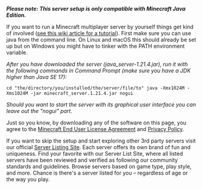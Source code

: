 ***Please note: This server setup is only compatible with Minecraft Java Edition.***

If you want to run a Minecraft multiplayer server by yourself things get kind of involved ([see this wiki article for a tutorial](https://minecraft.wiki/w/Tutorials/Setting_up_a_server)). First make sure you can use java from the command line. On Linux and macOS this should already be set up but on Windows you might have to tinker with the PATH environment variable.

*After you have downloaded the server (java_server-1.21.4.jar), run it with the following commands in Command Prompt (make sure you have a JDK higher than Java SE 17):*

`cd "the/directory/you/installed/the/server/file/to"
java -Xmx1024M -Xms1024M -jar minecraft_server.1.21.4.jar nogui`

*Should you want to start the server with its graphical user interface you can leave out the "nogui" part.*

Just so you know, by downloading any of the software on this page, you agree to the [Minecraft End User License Agreement](https://www.minecraft.net/en-us/eula) and [Privacy Policy](https://www.microsoft.com/en-gb/privacy/privacystatement).

If you want to skip the setup and start exploring other 3rd party servers visit our official [Server Listing Site](http://aka.ms/verifiedservers). Each server offers its own brand of fun and uniqueness. Find your favorite with our Server List Site, where all listed servers have been reviewed and verified as following our community standards and guidelines. Browse servers based on game type, play style, and more. Chance is there's a server listed for you – regardless of age or the way you play.